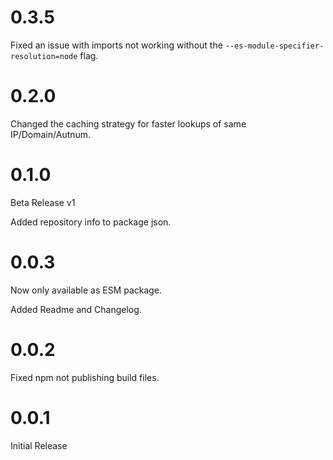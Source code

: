 # 0.3.5

Fixed an issue with imports not working without the `--es-module-specifier-resolution=node` flag.

# 0.2.0

Changed the caching strategy for faster lookups of same IP/Domain/Autnum.

# 0.1.0

Beta Release v1

Added repository info to package json.

# 0.0.3

Now only available as ESM package.

Added Readme and Changelog.

# 0.0.2

Fixed npm not publishing build files.

# 0.0.1

Initial Release
